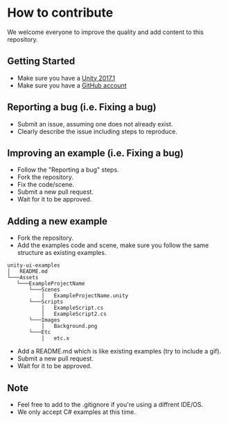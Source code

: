 # How to contribute

We welcome everyone to improve the quality and add content to this repository.

## Getting Started
* Make sure you have a [Unity 2017.1](https://unity3d.com/get-unity/download)
* Make sure you have a [GitHub account](https://github.com/signup/free)

## Reporting a bug (i.e. Fixing a bug)
* Submit an issue, assuming one does not already exist.
* Clearly describe the issue including steps to reproduce.

## Improving an example (i.e. Fixing a bug)
* Follow the "Reporting a bug" steps.
* Fork the repository.
* Fix the code/scene.
* Submit a new pull request.
* Wait for it to be approved.

 ## Adding a new example
 * Fork the repository.
 * Add the examples code and scene, make sure you follow the same structure as existing examples.
 ```
unity-ui-examples
│   README.md    
└───Assets
    └───ExampleProjectName
        └───Scenes
            │   ExampleProjectName.unity
        └───Scripts
            │   ExampleScript.cs
            │   ExampleScript2.cs
        └───Images
            │   Background.png
        └───Etc
            │   etc.x
```

 * Add a README.md which is like existing examples (try to include a gif).
 * Submit a new pull request.
 * Wait for it to be approved.
 
 ## Note 
 * Feel free to add to the .gitignore if you're using a diffrent IDE/OS.
 * We only accept C# examples at this time.
